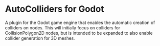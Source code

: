 # AutoColliders for Godot
A plugin for the Godot game engine that enables the automatic creation of colliders on nodes. This will initially focus on colliders for CollisionPolygon2D nodes, but is intended to be expanded to also enable collider generation for 3D meshes.
